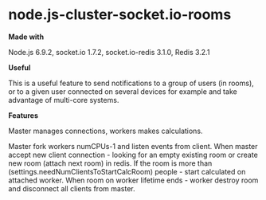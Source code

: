 # node.js-cluster-socket.io-rooms
<b>Made with</b>

Node.js 6.9.2, socket.io 1.7.2, socket.io-redis 3.1.0, Redis 3.2.1

<b>Useful</b>

This is a useful feature to send notifications to a group of users (in rooms), or to a given user connected on several devices for example and take advantage of multi-core systems.

<b>Features</b>

Master manages connections, workers makes calculations.

Master fork workers numCPUs-1 and listen events from client. When master accept new client connection - looking for an empty existing room or create new room (attach next room) in redis. If the room is more than (settings.needNumClientsToStartCalcRoom) people - start calculated on attached worker. When room on worker lifetime ends - worker destroy room and disconnect all clients from master.

